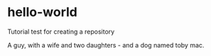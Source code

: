 # hello-world
Tutorial test for creating a repository

A guy, with a wife and two daughters - and a dog named toby mac.
